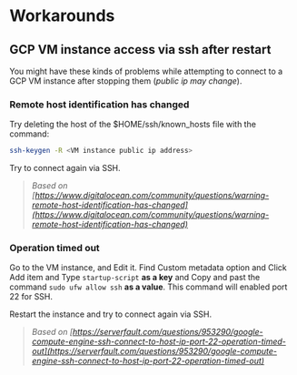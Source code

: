 # Workarounds

## GCP VM instance access via ssh after restart

You might have these kinds of problems while attempting to connect to a GCP VM instance after stopping them (_public ip may change_).

### Remote host identification has changed

Try deleting the host of the $HOME/ssh/known_hosts file with the command:

```bash
ssh-keygen -R <VM instance public ip address>
```

Try to connect again via SSH.

> _Based on [https://www.digitalocean.com/community/questions/warning-remote-host-identification-has-changed](https://www.digitalocean.com/community/questions/warning-remote-host-identification-has-changed)_

### Operation timed out

Go to the VM instance, and Edit it.
Find Custom metadata option and Click Add item and Type ```startup-script``` **as a key** and Copy and past the command ```sudo ufw allow ssh``` **as a value**. This command will enabled port 22 for SSH.

Restart the instance and try to connect again via SSH.

> _Based on [https://serverfault.com/questions/953290/google-compute-engine-ssh-connect-to-host-ip-port-22-operation-timed-out](https://serverfault.com/questions/953290/google-compute-engine-ssh-connect-to-host-ip-port-22-operation-timed-out)_

